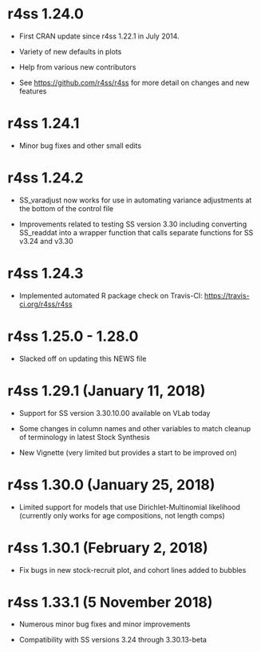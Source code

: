 # r4ss 1.24.0

* First CRAN update since r4ss 1.22.1 in July 2014.

* Variety of new defaults in plots

* Help from various new contributors

* See https://github.com/r4ss/r4ss for more detail
on changes and new features

# r4ss 1.24.1

* Minor bug fixes and other small edits

# r4ss 1.24.2

* SS_varadjust now works for use in automating variance adjustments
at the bottom of the control file

* Improvements related to testing SS version 3.30 including converting
SS_readdat into a wrapper function that calls separate functions for
SS v3.24 and v3.30

# r4ss 1.24.3

* Implemented automated R package check on Travis-CI:
https://travis-ci.org/r4ss/r4ss

# r4ss 1.25.0 - 1.28.0

* Slacked off on updating this NEWS file

# r4ss 1.29.1 (January 11, 2018)

* Support for SS version 3.30.10.00 available on VLab today

* Some changes in column names and other variables to match
cleanup of terminology in latest Stock Synthesis

* New Vignette (very limited but provides a start to be improved on)

# r4ss 1.30.0 (January 25, 2018)

* Limited support for models that use Dirichlet-Multinomial likelihood
(currently only works for age compositions, not length comps)

# r4ss 1.30.1 (February 2, 2018)

* Fix bugs in new stock-recruit plot, and cohort lines added to bubbles

# r4ss 1.33.1 (5 November 2018)

* Numerous minor bug fixes and minor improvements

* Compatibility with SS versions 3.24 through 3.30.13-beta
